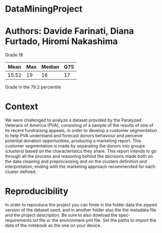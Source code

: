 # DataMiningProject

# Authors: Davide Farinati, Diana Furtado, Hiromi Nakashima

Grade 18

Mean | Max | Median | Q75
-----|-----|--------|----
15.52| 19  |  16    | 17

Grade in the 79.2 percentile

# Context

We were challenged to analyze a dataset provided by the Paralyzed Veterans of America (PVA), consisting of a sample of the results of one of its recent fundraising appeals, in order to develop a customer segmentation to help PVA understand and forecast donors behaviour and perceive potential donation opportunities, producing a marketing report.
This customer segmentation is made by separating the donors into groups (clusters) based on the characteristics they share.
This report intends to go through all the process and reasoning behind the decisions made both on the data cleaning and preprocessing and on the clusters definition and interpretation; ending with the marketing approach recommended for each cluster defined.

# Reproducibility

In order to reproduce the project you can finde in the folder data the zipped version of the dataset used, and in another folder also the the metadata file and the project description. Be sure to also dowload the spec-requirements.txt file or the environment.yml file. Set the paths to import the data of the notebook as the one on your device.
